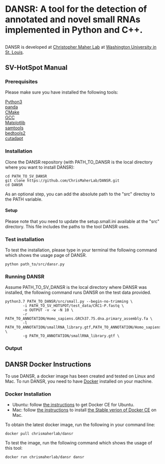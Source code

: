 # DANSR: A tool for the detection of annotated and novel small RNAs implemented in Python and C++. 

## 
DANSR is developed at [Christopher Maher Lab](http://www.maherlab.com/) at [Washington University in St. Louis](http://www.wustl.edu).
   
## SV-HotSpot Manual
### Prerequisites
Please make sure you have installed the following tools:

[Python3](https://www.python.org/) <br>
[panda](https://pandas.pydata.org/) <br>
[CMake](https://cmake.org/) <br>
[GCC](https://gcc.gnu.org/) <br>
[Matplotlib](http://matplotlib.org/) <br>
[samtools](https://github.com/samtools/samtools) <br>
[bedtools2](https://github.com/arq5x/bedtools2) <br>
[cutadapt](https://cutadapt.readthedocs.io/en/stable/) 

### Installation
Clone the DANSR repository (with PATH_TO_DANSR is the local directory where you want to install DANSR):

```
cd PATH_TO_SV_DANSR
git clone https://github.com/ChrisMaherLab/DANSR.git
cd DANSR
```
As an optional step, you can add the absolute path to the "src" directoy to the PATH variable. 
 
#### Setup
Please note that you need to update the setup.small.ini available at the "src" directory. This file includes the paths to the tool DANSR uses. 

### Test installation
To test the installation, please type in your terminal the following command which shows the usage page of DANSR. 
```
python path_to/src/dansr.py
```

### Running DANSR
Assume PATH_TO_SV_DANSR is the local directory where DANSR was installed, the following command runs DANSR on the test data provided.

```
python3.7 PATH_TO_DANSR/src/small.py --begin-no-trimming \
        -i PATH_TO_SV_HOTSPOT/test_data/CRC1-P.fastq \
        -o OUTPUT -v -w -N 10 \
        -r PATH_TO_ANNOTATION/Homo_sapiens.GRCh37.75.dna.primary_assembly.fa \
        -l PATH_TO_ANNOTATION/smallRNA_library.gtf,PATH_TO_ANNOTATION/Homo_sapiens.GRCh37.75.gtf \
        -g PATH_TO_ANNOTATION/smallRNA_library.gtf \
```

### Output  


## DANSR Docker Instructions
To use DANSR, a docker image has been created and tested on Linux and Mac. To run DANSR, you need to have [Docker](https://docs.docker.com/) installed on your machine. 

### Docker Installation
* Ubuntu: follow [the instructions](https://docs.docker.com/engine/installation/linux/docker-ce/ubuntu/) to get Docker CE for Ubuntu.
* Mac: follow [the instructions](https://store.docker.com/editions/community/docker-ce-desktop-mac) to install [the Stable verion of Docker CE](https://download.docker.com/mac/stable/Docker.dmg) on Mac.
<!--- 
* Windows: follow [the instructions](https://docs.docker.com/toolbox/toolbox_install_windows/) to install [Docker Toolbox](https://download.docker.com/win/stable/DockerTool    box.exe) on Windows. 
-->
 
To obtain the latest docker image, run the following in your command line:
 
```
docker pull chrismaherlab/dansr
```
To test the image, run the following command which shows the usage of this tool:
```
docker run chrismaherlab/dansr dansr
```

